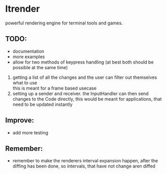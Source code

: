 # ltrender

powerful rendering engine for terminal tools and games.


## TODO:
- documentation
- more examples
- allow for two methods of keypress handling (at best both should be possible at the same time)
1. getting a list of all the changes and the user can filter out themselves what to use  
this is meant for a frame based usecase
2. setting up a sender and receiver. the InputHandler can then send changes to the Code directly,
this would be meant for applications, that need to be updated instantly

## Improve:
- add more testing

## Remember:
- remember to make the renderers interval expansion happen, after the diffing has been done, so intervals, that have not change aren diffed